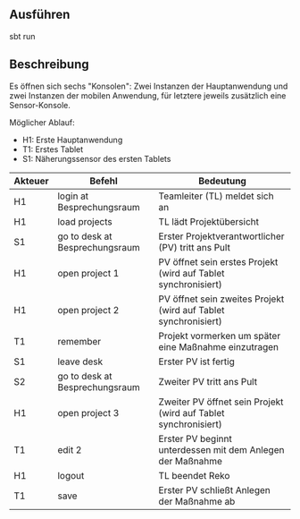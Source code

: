 Ausführen
---------

sbt run


Beschreibung
------------

Es öffnen sich sechs "Konsolen": Zwei Instanzen der Hauptanwendung und zwei Instanzen der mobilen Anwendung, für letztere jeweils zusätzlich eine Sensor-Konsole.

Möglicher Ablauf:

* H1: Erste Hauptanwendung
* T1: Erstes Tablet
* S1: Näherungssensor des ersten Tablets

Akteuer | Befehl                         | Bedeutung
--------|--------------------------------|-----------
H1      | login at Besprechungsraum      | Teamleiter (TL) meldet sich an 
H1      | load projects                  | TL lädt Projektübersicht
S1      | go to desk at Besprechungsraum | Erster Projektverantwortlicher (PV) tritt ans Pult
H1      | open project 1                 | PV öffnet sein erstes Projekt (wird auf Tablet synchronisiert)
H1      | open project 2                 | PV öffnet sein zweites Projekt (wird auf Tablet synchronisiert)
T1      | remember        | Projekt vormerken um später eine Maßnahme einzutragen
S1      | leave desk      | Erster PV ist fertig
S2      | go to desk at Besprechungsraum | Zweiter PV tritt ans Pult
H1      | open project 3  | Zweiter PV öffnet sein Projekt (wird auf Tablet synchronisiert)
T1      | edit 2          | Erster PV beginnt unterdessen mit dem Anlegen der Maßnahme
H1      | logout          | TL beendet Reko
T1      | save            | Erster PV schließt Anlegen der Maßnahme ab

